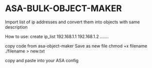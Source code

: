 # ASA-BULK-OBJECT-MAKER
Import list of ip addresses and convert them into objects with same description

How to use:
create ip_list
192.168.1.1
192.168.1.2
.......

copy code from asa-object-maker
Save as new file
chmod +x filename
./filename > new.txt

copy and paste into your ASA config




